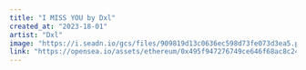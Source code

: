 ```yaml
---
title: "I MISS YOU by Dxl"
created_at: "2023-18-01"
artist: "Dxl"
image: "https://i.seadn.io/gcs/files/909819d13c0636ec598d73fe073d3ea5.png?auto=format&w=1000"
link: "https://opensea.io/assets/ethereum/0x495f947276749ce646f68ac8c248420045cb7b5e/30308823913561844783078551781671602747242701333062520195828502949670678429731"
---
```

